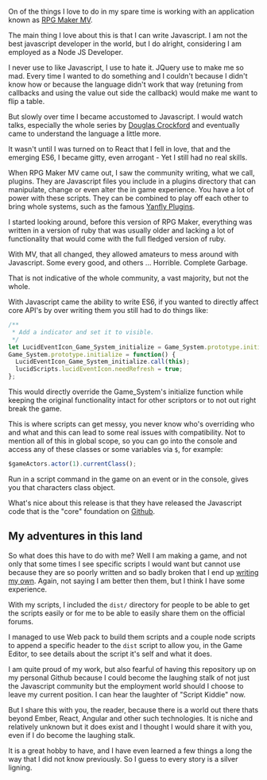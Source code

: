 On of the things I love to do in my spare time is working with an application known as [RPG Maker MV](http://www.rpgmakerweb.com/).

The main thing I love about this is that I can write Javascript. I am not the best javascript developer in the world, but I do alright,
considering I am employed as a Node JS Developer.

I never use to like Javascript, I use to hate it. JQuery use to make me so mad. Every time I wanted to do something and I couldn't because I didn't know how
or because the language didn't work that way (retuning from callbacks and using the value out side the callback) would make me want to flip a table.

But slowly over time I became accustomed to Javascript. I would watch talks, especially the whole series by [Douglas Crockford](https://www.youtube.com/playlist?list=PL62E185BB8577B63D) and eventually came to understand the language a little more.

It wasn't until I was turned on to React that I fell in love, that and the emerging ES6, I became gitty, even arrogant - Yet I still had no real skills.

When RPG Maker MV came out, I saw the community writing, what we call, plugins. They are Javascript files you include in a plugins directory that can manipulate,
change or even alter the in game experience. You have a lot of power with these scripts. They can be combined to play off each other to bring whole systems, such as the famous [Yanfly Plugins](Yanfly.moe).

I started looking around, before this version of RPG Maker, everything was written in a version of ruby that was usually older and lacking a lot of functionality that would come with the full fledged version of ruby.

With MV, that all changed, they allowed amateurs to mess around with Javascript. Some every good, and others ... Horrible. Complete Garbage.

That is not indicative of the whole community, a vast majority, but not the whole.

With Javascript came the ability to write ES6, if you wanted to directly affect core API's by over writing them you still had to do things like:

```js
/**
 * Add a indicator and set it to visible.
 */
let LucidEventIcon_Game_System_initialize = Game_System.prototype.initialize;
Game_System.prototype.initialize = function() {
  LucidEventIcon_Game_System_initialize.call(this);
  lucidScripts.lucidEventIcon.needRefresh = true;
};
```

This would directly override the Game_System's initialize function while keeping the original functionality intact for other scriptors or to not out right break the game.

This is where scripts can get messy, you never know who's overriding who and what and this can lead to some real issues with compatibility. Not to mention all of this in global scope, so you can go into the console and access any of these classes or some variables via `$`, for example:

```js
$gameActors.actor(1).currentClass();
```

Run in a script command in the game on an event or in the console, gives you that characters class object.

What's nice about this release is that they have released the Javascript code that is the "core" foundation on [Github](https://github.com/rpgtkoolmv/corescript).

## My adventures in this land

So what does this have to do with me? Well I am making a game, and not only that some times I see specific scripts I would want but cannot use because they are so poorly written and so badly broken that I end up [writing my own](https://github.com/AdamKyle/lucid-scripts). Again, not saying I am better then them, but I think I have some experience.

With my scripts, I included the `dist/` directory for people to be able to get the scripts easily or for me to be able to easily share them on the official forums.

I managed to use Web pack to build them scripts and a couple node scripts to append a specific header to the `dist` script to allow you, in the Game Editor, to see details about the script it's self and what it does.

I am quite proud of my work, but also fearful of having this repository up on my personal Github because I could become the laughing stalk of not just the Javascript community but the employment world should I choose to leave my current position. I can hear the laughter of "Script Kiddie" now.

But I share this with you, the reader, because there is a world out there thats beyond Ember, React, Angular and other such technologies. It is niche and relatively unknown but it does exist and I thought I would share it with you, even if I do become the laughing stalk.

It is a great hobby to have, and I have even learned a few things a long the way that I did not know previously. So I guess to every story is a silver ligning.
